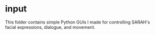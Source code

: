 # input

This folder contains simple Python GUIs I made for controlling SARAH's facial expressions, dialogue, and movement.
